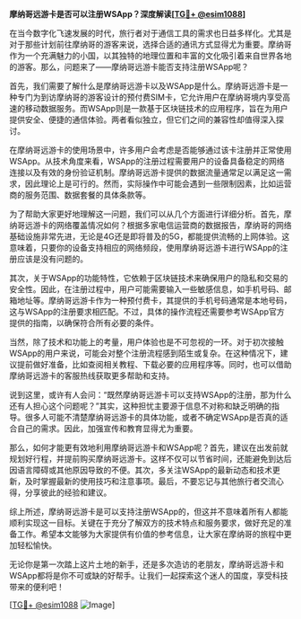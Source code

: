 **摩纳哥远游卡是否可以注册WSApp？深度解读[[TG💪+ @esim1088](https://t.me/s/esim1088)]**

在当今数字化飞速发展的时代，旅行者对于通信工具的需求也日益多样化。尤其是对于那些计划前往摩纳哥的游客来说，选择合适的通讯方式显得尤为重要。摩纳哥作为一个充满魅力的小国，以其独特的地理位置和丰富的文化吸引着来自世界各地的游客。那么，问题来了——摩纳哥远游卡能否支持注册WSApp呢？

首先，我们需要了解什么是摩纳哥远游卡以及WSApp是什么。摩纳哥远游卡是一种专门为到访摩纳哥的游客设计的预付费SIM卡，它允许用户在摩纳哥境内享受高速的移动数据服务。而WSApp则是一款基于区块链技术的应用程序，旨在为用户提供安全、便捷的通信体验。两者看似独立，但它们之间的兼容性却值得深入探讨。

在摩纳哥远游卡的使用场景中，许多用户会考虑是否能够通过该卡注册并正常使用WSApp。从技术角度来看，WSApp的注册过程需要用户的设备具备稳定的网络连接以及有效的身份验证机制。摩纳哥远游卡提供的数据流量通常足以满足这一需求，因此理论上是可行的。然而，实际操作中可能会遇到一些限制因素，比如运营商的服务范围、数据套餐的具体条款等。

为了帮助大家更好地理解这一问题，我们可以从几个方面进行详细分析。首先，摩纳哥远游卡的网络覆盖情况如何？根据多家电信运营商的数据报告，摩纳哥的网络基础设施非常先进，无论是4G还是即将普及的5G，都能提供流畅的上网体验。这意味着，只要你的设备支持相应的网络频段，使用摩纳哥远游卡进行WSApp的注册应该是没有问题的。

其次，关于WSApp的功能特性，它依赖于区块链技术来确保用户的隐私和交易的安全性。因此，在注册过程中，用户可能需要输入一些敏感信息，如手机号码、邮箱地址等。摩纳哥远游卡作为一种预付费卡，其提供的手机号码通常是本地号码，这与WSApp的注册要求相匹配。不过，具体的操作流程还需要参考WSApp官方提供的指南，以确保符合所有必要的条件。

当然，除了技术和功能上的考量，用户体验也是不可忽视的一环。对于初次接触WSApp的用户来说，可能会对整个注册流程感到陌生或复杂。在这种情况下，建议提前做好准备，比如查阅相关教程、下载必要的应用程序等。同时，也可以借助摩纳哥远游卡的客服热线获取更多帮助和支持。

说到这里，或许有人会问：“既然摩纳哥远游卡可以支持WSApp的注册，那为什么还有人担心这个问题呢？”其实，这种担忧主要源于信息不对称和缺乏明确的指导。很多人可能不清楚摩纳哥远游卡的具体功能，或者不确定WSApp是否真的适合自己的需求。因此，加强宣传和教育显得尤为重要。

那么，如何才能更有效地利用摩纳哥远游卡和WSApp呢？首先，建议在出发前就规划好行程，并提前购买摩纳哥远游卡。这样不仅可以节省时间，还能避免到达后因语言障碍或其他原因导致的不便。其次，多关注WSApp的最新动态和技术更新，及时掌握最新的使用技巧和注意事项。最后，不要忘记与其他旅行者交流心得，分享彼此的经验和建议。

综上所述，摩纳哥远游卡是可以支持注册WSApp的，但这并不意味着所有人都能顺利实现这一目标。关键在于充分了解双方的技术特点和服务要求，做好充足的准备工作。希望本文能够为大家提供有价值的参考信息，让大家在摩纳哥的旅程中更加轻松愉快。

无论你是第一次踏上这片土地的新手，还是多次造访的老朋友，摩纳哥远游卡和WSApp都将是你不可或缺的好帮手。让我们一起探索这个迷人的国度，享受科技带来的便利吧！

[[TG💪+ @esim1088](https://t.me/s/esim1088) ![Image](https://i.postimg.cc/4NQfJmqS/Snipaste-2025-05-13-00-14-12.png)]